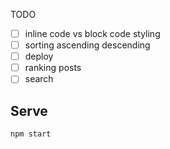 TODO

- [ ] inline code vs block code styling
- [ ] sorting ascending descending
- [ ] deploy
- [ ] ranking posts
- [ ] search
## Serve

```bash
npm start
````